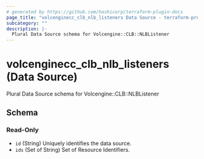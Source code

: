 ```yaml
---
# generated by https://github.com/hashicorp/terraform-plugin-docs
page_title: "volcenginecc_clb_nlb_listeners Data Source - terraform-provider-volcenginecc"
subcategory: ""
description: |-
  Plural Data Source schema for Volcengine::CLB::NLBListener
---
```


# volcenginecc_clb_nlb_listeners (Data Source)

Plural Data Source schema for Volcengine::CLB::NLBListener



<!-- schema generated by tfplugindocs -->
## Schema

### Read-Only

- `id` (String) Uniquely identifies the data source.
- `ids` (Set of String) Set of Resource Identifiers.
